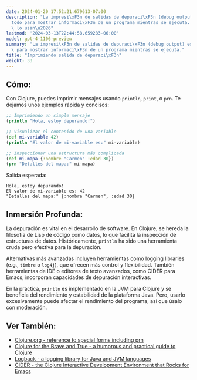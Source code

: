 ```yaml
---
date: 2024-01-20 17:52:21.679613-07:00
description: "La impresi\xF3n de salidas de depuraci\xF3n (debug output) es un m\xE9\
  todo para mostrar informaci\xF3n de un programa mientras se ejecuta. Los programadores\
  \ lo usan\u2026"
lastmod: '2024-03-13T22:44:58.659283-06:00'
model: gpt-4-1106-preview
summary: "La impresi\xF3n de salidas de depuraci\xF3n (debug output) es un m\xE9todo\
  \ para mostrar informaci\xF3n de un programa mientras se ejecuta."
title: "Imprimiendo salida de depuraci\xF3n"
weight: 33
---
```


## Cómo:
Con Clojure, puedes imprimir mensajes usando `println`, `print`, o `prn`. Te dejamos unos ejemplos rápida y concisos:

```Clojure
;; Imprimiendo un simple mensaje
(println "Hola, estoy depurando!")

;; Visualizar el contenido de una variable
(def mi-variable 42)
(println "El valor de mi-variable es:" mi-variable)

;; Inspeccionar una estructura más complicada
(def mi-mapa {:nombre "Carmen" :edad 30})
(prn "Detalles del mapa:" mi-mapa)
```

Salida esperada:

```
Hola, estoy depurando!
El valor de mi-variable es: 42
"Detalles del mapa:" {:nombre "Carmen", :edad 30}
```

## Inmersión Profunda:
La depuración es vital en el desarrollo de software. En Clojure, se hereda la filosofía de Lisp de código como datos, lo que facilita la inspección de estructuras de datos. Históricamente, `println` ha sido una herramienta cruda pero efectiva para la depuración.

Alternativas más avanzadas incluyen herramientas como logging libraries (e.g., `timbre` o `log4j`), que ofrecen más control y flexibilidad. También herramientas de IDE o editores de texto avanzados, como CIDER para Emacs, incorporan capacidades de depuración interactivas.

En la práctica, `println` es implementado en la JVM para Clojure y se beneficia del rendimiento y estabilidad de la plataforma Java. Pero, usarlo excesivamente puede afectar el rendimiento del programa, así que úsalo con moderación.

## Ver También:
- [Clojure.org - reference to special forms including prn](https://clojure.org/reference/special_forms)
- [Clojure for the Brave and True - a humorous and practical guide to Clojure](https://www.braveclojure.com/)
- [Logback - a logging library for Java and JVM languages](http://logback.qos.ch/)
- [CIDER - the Clojure Interactive Development Environment that Rocks for Emacs](https://cider.mx/)
